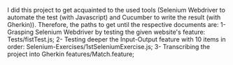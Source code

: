   I did this project to get acquainted to the used tools (Selenium Webdriver to automate the test (with Javascript) and Cucumber to write the result (with Gherkin)).
  Therefore, the paths to get until the respective documents are:
1- Grasping Selenium Webdriver by testing the given website's feature: Tests/fistTest.js;
2- Testing deeper the Input-Output feature with 10 items in order: Selenium-Exercises/1stSeleniumExercise.js;
3- Transcribing the project into Gherkin features/Match.feature;
